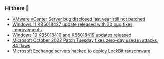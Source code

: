 ### Hi there 👋

<!--START_SECTION:feed-->
* [VMware vCenter Server bug disclosed last year still not patched](https://www.bleepingcomputer.com/news/security/vmware-vcenter-server-bug-disclosed-last-year-still-not-patched/)
* [Windows 11 KB5018427 update released with 30 bug fixes, improvements](https://www.bleepingcomputer.com/news/microsoft/windows-11-kb5018427-update-released-with-30-bug-fixes-improvements/)
* [Windows 10 KB5018410 and KB5018419 updates released](https://www.bleepingcomputer.com/news/microsoft/windows-10-kb5018410-and-kb5018419-updates-released/)
* [Microsoft October 2022 Patch Tuesday fixes zero-day used in attacks, 84 flaws](https://www.bleepingcomputer.com/news/microsoft/microsoft-october-2022-patch-tuesday-fixes-zero-day-used-in-attacks-84-flaws/)
* [Microsoft Exchange servers hacked to deploy LockBit ransomware](https://www.bleepingcomputer.com/news/security/microsoft-exchange-servers-hacked-to-deploy-lockbit-ransomware/)
<!--END_SECTION:feed-->

<!--
**frankenk/frankenk** is a ✨ _special_ ✨ repository because its `README.md` (this file) appears on your GitHub profile.

Here are some ideas to get you started:

- 🔭 I’m currently working on ...
- 🌱 I’m currently learning ...
- 👯 I’m looking to collaborate on ...
- 🤔 I’m looking for help with ...
- 💬 Ask me about ...
- 📫 How to reach me: ...
- 😄 Pronouns: ...
- ⚡ Fun fact: ...
-->



